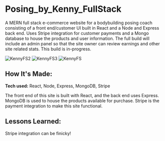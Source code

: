 # Posing_by_Kenny_FullStack
A MERN full stack e-commerce website for a bodybuilding posing coach consisting of a front end/customer UI built in React and a Node and Express back end. Uses Stripe integration for customer payments and a Mongo database to house the products and user information. The full build will include an admin panel so that the site owner can review earnings and other site related stats. This build is in-progress.

![KennyFS2](https://user-images.githubusercontent.com/99840213/189162297-341304c8-56fd-44d8-b543-3cd7daf7e2fe.JPG)
![KennyFS3](https://user-images.githubusercontent.com/99840213/189162294-201819b6-818f-481e-b7ac-f0e076297fca.JPG)
![KennyFS](https://user-images.githubusercontent.com/99840213/189162296-cebf04a3-9d80-41bd-9c9a-d6a42ded079c.JPG)

## How It's Made:

**Tech used:** React, Node, Express, MongoDB, Stripe

The front end of this site is built with React, and the back end uses Express. MongoDB is used to house the products available for purchase. Stripe is the payment integration to make this site functional.

## Lessons Learned:

Stripe integration can be finicky!
